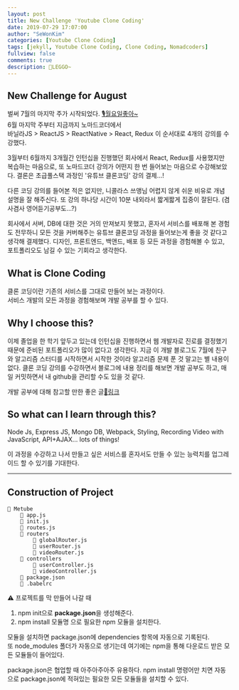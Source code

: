 ```yaml
---
layout: post
title: New Challenge 'Youtube Clone Coding'
date: 2019-07-29 17:07:00
author: "SeWonKim"
categories: [Youtube Clone Coding]
tags: [jekyll, Youtube Clone Coding, Clone Coding, Nomadcoders]
fullview: false
comments: true
description: 💪LEGGO~
---
```



## New Challenge for August
벌써 7월의 마지막 주가 시작되었다. [🎙월요일좋아~](https://www.youtube.com/watch?v=5BV85WRsIyo)          
6월 마지막 주부터 지금까지 노마드코더에서            
바닐라JS > ReactJS > ReactNative > React, Redux 
이 순서대로 4개의 강의를 수강했다.    


3월부터 6월까지 3개월간 인턴십을 진행했던 회사에서 React, Redux를 사용했지만 복습하는 마음으로, 또 노마드코더 강의가 어떤지 한 번 들어보는 마음으로 수강해보았다.
결론은 초급풀스택 과정인 '유튜브 클론코딩' 강의 결제...! 

다른 코딩 강의를 들어본 적은 없지만, 니콜라스 쓰앵님 어렵지 않게 쉬운 비유로 개념 설명을 잘 해주신다. 
또 강의 하나당 시간이 10분 내외라서 짧게짧게 집중이 잘된다. (겸사겸사 영어듣기공부도...?)


회사에서 서버, DB에 대한 것은 거의 만져보지 못했고, 혼자서 서비스를 배포해 본 경험도 전무하니 모든 것을 커버해주는 유튜브 클론코딩 과정을 들어보는게 좋을 것 같다고 생각해 결제했다.
디자인, 프론트엔드, 백앤드, 배포 등 모든 과정을 경험해볼 수 있고, 포트폴리오도 남길 수 있는 기회라고 생각한다.





## What is Clone Coding  
클론 코딩이란 기존의 서비스를 그대로 만들어 보는 과정이다.       
서비스 개발의 모든 과정을 경험해보며 개발 공부를 할 수 있다.


## Why I choose this?
이제 졸업을 한 학기 앞두고 있는데 인턴십을 진행하면서 웹 개발자로 진로를 결정했기 때문에 준비된 포트폴리오가 많이 없다고 생각한다.
지금 이 개발 블로그도 7월에 친구와 알고리즘 스터디를 시작하면서 시작한 것이라 알고리즘 문제 푼 것 말고는 별 내용이 없다. 
클론 코딩 강의를 수강하면서 블로그에 내용 정리를 해보면 개발 공부도 하고, 매일 커밋하면서 내 github을 관리할 수도 있을 것 같다.



개발 공부에 대해 참고할 만한 좋은 글[🔗링크](https://jbee.io/essay/how_do_i_study_2/?source=post_page---------------------------)


## So what can I learn through this?
Node Js, Express JS, Mongo DB, Webpack, Styling, Recording Video with JavaScript, API+AJAX... lots of things!          

이 과정을 수강하고 나서 만들고 싶은 서비스를 혼자서도 만들 수 있는 능력치를 업그레이드 할 수 있기를 기대한다.



---

## Construction of Project
```
📂 Metube        
    📄 app.js
    📄 init.js
    📄 routes.js
    📂 routers
        📄 globalRouter.js
        📄 userRouter.js
        📄 videoRouter.js
    📂 controllers
        📄 userController.js
        📄 videoController.js
    📄 package.json
    📄 .babelrc
```    

⚠ 프로젝트를 막 만들어 나갈 때
1. npm init으로 **package.json**을 생성해준다.
2. npm install 모듈명 으로 필요한 npm 모듈을 설치한다.

모듈을 설치하면 package.json에 dependencies 항목에 자동으로 기록된다.       
또 node_modules 폴더가 자동으로 생기는데 여기에는 npm을 통해 다운로드 받은 모든 모듈들이 들어있다.       

package.json은 협업할 때 아주아주아주 유용하다. npm install 명령어만 치면 자동으로 package.json에 적혀있는 필요한 모든 모듈들을 설치할 수 있다.